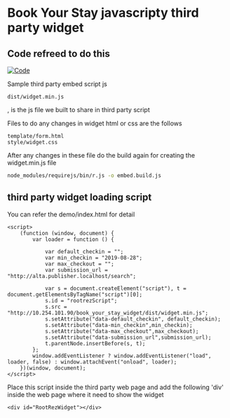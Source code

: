 # Book Your Stay javascripty third party widget

## Code refreed to do this
[![Code](https://thomassileo.name/blog/2014/03/27/building-an-embeddable-javascript-widget-third-party-javascript/)](https://thomassileo.name/blog/2014/03/27/building-an-embeddable-javascript-widget-third-party-javascript/)


Sample third party embed script js
```text
dist/widget.min.js
```
, is the js file we built to share in third party script

Files to do any changes in widget html or css are the follows
```text
template/form.html
style/widget.css
```
After any changes in these file do the build again for creating the widget.min.js file
```bash
node_modules/requirejs/bin/r.js -o embed.build.js
```


## third party widget loading script
You can refer the demo/index.html for detail
```text
<script>
    (function (window, document) {
        var loader = function () {

            var default_checkin = "";
            var min_checkin = "2019-08-28"; 
            var max_checkout = "";
            var submission_url = "http://alta.publisher.localhost/search";

            var s = document.createElement("script"), t = document.getElementsByTagName("script")[0];                 
            s.id = "rootrezScript";
            s.src = "http://10.254.101.90/book_your_stay_widget/dist/widget.min.js";
            s.setAttribute("data-default_checkin", default_checkin);
            s.setAttribute("data-min_checkin",min_checkin);
            s.setAttribute("data-max_checkout",max_checkout);
            s.setAttribute("data-submission_url",submission_url);
            t.parentNode.insertBefore(s, t);
        };
        window.addEventListener ? window.addEventListener("load", loader, false) : window.attachEvent("onload", loader);
    })(window, document);
</script>
```
Place this script inside the third party web page and add the following 'div' inside the web page where it need to show the widget
```text
<div id="RootRezWidget"></div> 
```

